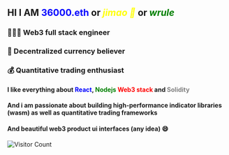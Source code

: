 ## HI I AM **<font color="blue">36000.eth</font>** or *<font color="yellow">jimao 🐤</font>* or *<font color="green">wrule</font>*

### 👨🏻‍💻 Web3 full stack engineer 
### 🚀 Decentralized currency believer 
### 💰 Quantitative trading enthusiast

#### I like everything about <font color="blue">React</font>, <font color="green">Nodejs</font> <font color="red">Web3 stack</font> and <font color="gray">Solidity</font>
#### And i am passionate about building high-performance indicator libraries (wasm) as well as quantitative trading frameworks
#### And beautiful web3 product ui interfaces (any idea) 😄

![Visitor Count](https://profile-counter.glitch.me/wrule/count.svg)
